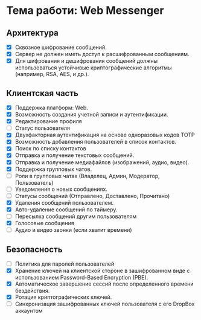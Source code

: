 # Тема работи: Web Messenger

## Архитектура

- [x] Сквозное шифрование сообщений.
- [x] Сервер не должен иметь доступ к расшифрованным сообщениям.
- [x] Для шифрования и дешифрования сообщений должны использоваться устойчивые криптографические алгоритмы (например,
  RSA, AES, и др.).

## Клиентская часть

- [x] Поддержка платформ: Web.
- [x] Возможность создания учетной записи и аутентификации.
- [x] Редактирование профиля
- [ ] Статус пользователя
- [x] Двухфакторная аутентификация на основе одноразовых кодов TOTP
- [x] Возможность добавления пользователей в список контактов.
- [x] Поиск по списку контактов
- [x] Отправка и получение текстовых сообщений.
- [x] Отправка и получение медиафайлов (изображений, аудио, видео).
- [x] Поддержка групповых чатов.
- [ ] Роли в групповых чатах (Владелец, Админ, Модератор, Пользователь)
- [ ] Уведомления о новых сообщениях.
- [ ] Статусы сообщений (Отправлено, Доставлено, Прочитано)
- [x] Удаления сообщений пользователем.
- [x] Авто-удаление сообщений по таймеру.
- [ ] Пересылка сообщений другим пользователям
- [x] Голосовые сообщения
- [ ] Аудио и видео звонки (если хватит времени)

## Безопасность

- [ ] Политика для паролей пользователей
- [x] Хранение ключей на клиентской стороне в зашифрованном виде с использованием Password-Based Encryption (PBE).
- [x] Автоматическое завершение сессий после определенного времени бездействия.
- [x] Ротация криптографических ключей.
- [ ] Синхронизация зашифрованных ключей пользователя с его DropBox аккаунтом
